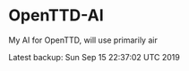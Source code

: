 # OpenTTD-AI
My AI for OpenTTD, will use primarily air

Latest backup: Sun Sep 15 22:37:02 UTC 2019
